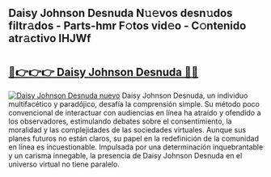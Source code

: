 ## Daisy Johnson Desnuda N𝚞𝚎vos desn𝚞dos filtr𝚊dos - Parts-hmr F𝚘tos vid𝚎o - C𝚘ntenido atr𝚊ctivo IHJWf

# <h2><a href="http://mb72alk.tromn.icu/?c=Daisy+Johnson+Desnuda">🔗👉👉👉 Daisy Johnson Desnuda 🔗🔗</a></h2>

[![Daisy Johnson Desnuda nuevo](https://i.imgur.com/pEAQMta.gif)](http://mb72alk.tromn.icu/?c=Daisy+Johnson+Desnuda)
Daisy Johnson Desnuda, un individuo multifacético y paradójico, desafía la comprensión simple. Su método poco convencional de interactuar con audiencias en línea ha atraído y ofendido a los observadores, estimulando debates sobre el consentimiento, la moralidad y las complejidades de las sociedades virtuales. Aunque sus planes futuros no están claros, su papel en la redefinición de la comunidad en línea es incuestionable. Impulsada por una determinación inquebrantable y un carisma innegable, la presencia de Daisy Johnson Desnuda en el universo virtual no tiene paralelo.
